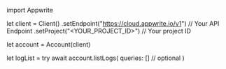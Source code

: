 import Appwrite

let client = Client()
    .setEndpoint("https://cloud.appwrite.io/v1") // Your API Endpoint
    .setProject("&lt;YOUR_PROJECT_ID&gt;") // Your project ID

let account = Account(client)

let logList = try await account.listLogs(
    queries: [] // optional
)

